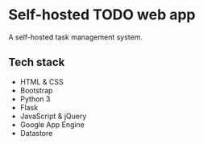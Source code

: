 # Self-hosted TODO web app

A self-hosted task management system.

## Tech stack

- HTML & CSS
- Bootstrap
- Python 3
- Flask
- JavaScript & jQuery
- Google App Engine
- Datastore